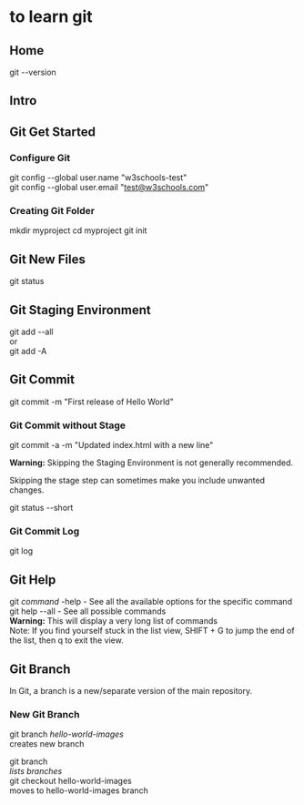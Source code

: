 # to learn git

## Home

git --version

## Intro

## Git Get Started

### Configure Git

git config --global user.name "w3schools-test"  
git config --global user.email "test@w3schools.com"

### Creating Git Folder

mkdir myproject
cd myproject
git init

## Git New Files

git status

## Git Staging Environment

git add --all  
or  
git add -A

## Git Commit

git commit -m "First release of Hello World"

### Git Commit without Stage

git commit -a -m "Updated index.html with a new line"

**Warning:** Skipping the Staging Environment is not generally recommended.

Skipping the stage step can sometimes make you include unwanted changes.

git status --short

### Git Commit Log

git log

## Git Help

git _command_ -help - See all the available options for the specific command  
git help --all - See all possible commands  
**Warning:** This will display a very long list of commands  
Note: If you find yourself stuck in the list view, SHIFT + G to jump the end of the list, then q to exit the view.

## Git Branch

In Git, a branch is a new/separate version of the main repository.

### New Git Branch

git branch _hello-world-images_  
creates new branch

git branch  
_lists branches_  
git checkout hello-world-images  
moves to hello-world-images branch
